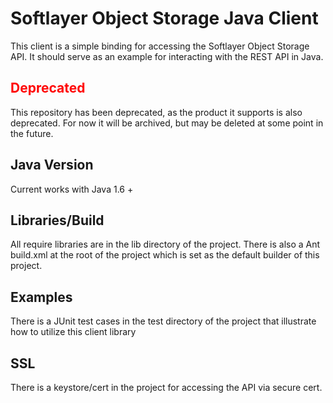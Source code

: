# Softlayer Object Storage Java Client
This client is a simple binding for accessing the Softlayer Object Storage API.  It should serve as an example for interacting with the REST API in Java.

## <font color="red">Deprecated</font>

This repository has been deprecated, as the product it supports is also deprecated. For now it will be archived, but may be deleted at some point in the future.

## Java Version
Current works with Java 1.6 +

## Libraries/Build
All require libraries are in the lib directory of the project.  There is also a Ant build.xml at the root of the project which is set as the default builder of this project.

## Examples
There is a JUnit test cases in the test directory of the project that illustrate how to utilize this client library 

## SSL 
There is a keystore/cert in the project for accessing the API via secure cert.
